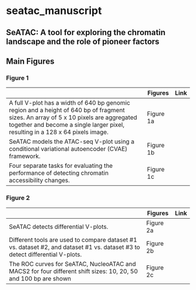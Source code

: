 # seatac_manuscript

## SeATAC: A tool for exploring the chromatin landscape and the role of pioneer factors

## Main Figures

### Figure 1

|  | Figures | Link | 
| --- | --- | --- | 
|  A full V-plot has a width of 640 bp genomic region and a height of 640 bp of fragment sizes. An array of 5 x 10 pixels are aggregated together and become a single larger pixel, resulting in a 128 x 64 pixels image. | Figure 1a | |
| SeATAC models the ATAC-seq V-plot using a conditional variational autoencoder (CVAE) framework. | Figure 1b | |
| Four separate tasks for evaluating the performance of detecting chromatin accessibility changes. | Figure 1c | |


### Figure 2
|  | Figures | Link | 
| --- | --- | --- | 
|  SeATAC detects differential V-plots. | Figure 2a | |
| Different tools are used to compare dataset #1 vs. dataset #2, and dataset #1 vs. dataset #3 to detect differential V-plots. | Figure 2b | |
| The ROC curves for SeATAC, NucleoATAC and MACS2 for four different shift sizes: 10, 20, 50 and 100 bp are shown | Figure 2c | |
